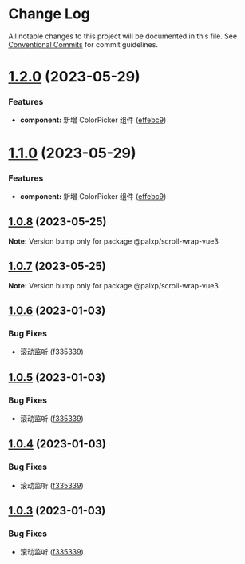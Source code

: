 # Change Log

All notable changes to this project will be documented in this file.
See [Conventional Commits](https://conventionalcommits.org) for commit guidelines.

# [1.2.0](https://github.com/palxiao/front-end-arsenal/compare/@palxp/scroll-wrap-vue3@1.0.8...@palxp/scroll-wrap-vue3@1.2.0) (2023-05-29)


### Features

* **component:** 新增 ColorPicker 组件 ([effebc9](https://github.com/palxiao/front-end-arsenal/commit/effebc9795ce1426f3126c1fe07e58673da5748a))





# [1.1.0](https://github.com/palxiao/front-end-arsenal/compare/@palxp/scroll-wrap-vue3@1.0.8...@palxp/scroll-wrap-vue3@1.1.0) (2023-05-29)


### Features

* **component:** 新增 ColorPicker 组件 ([effebc9](https://github.com/palxiao/front-end-arsenal/commit/effebc9795ce1426f3126c1fe07e58673da5748a))





## [1.0.8](https://github.com/palxiao/front-end-arsenal/compare/@palxp/scroll-wrap-vue3@1.0.7...@palxp/scroll-wrap-vue3@1.0.8) (2023-05-25)

**Note:** Version bump only for package @palxp/scroll-wrap-vue3





## [1.0.7](https://github.com/palxiao/front-end-arsenal/compare/@palxp/scroll-wrap-vue3@1.0.6...@palxp/scroll-wrap-vue3@1.0.7) (2023-05-25)

**Note:** Version bump only for package @palxp/scroll-wrap-vue3





## [1.0.6](https://github.com/palxiao/front-end-arsenal/compare/@palxp/scroll-wrap-vue3@1.0.1...@palxp/scroll-wrap-vue3@1.0.6) (2023-01-03)


### Bug Fixes

* 滚动监听 ([f335339](https://github.com/palxiao/front-end-arsenal/commit/f335339441aec3d92e8fca9a759be46dbbab30d2))





## [1.0.5](https://github.com/palxiao/front-end-arsenal/compare/@palxp/scroll-wrap-vue3@1.0.1...@palxp/scroll-wrap-vue3@1.0.5) (2023-01-03)


### Bug Fixes

* 滚动监听 ([f335339](https://github.com/palxiao/front-end-arsenal/commit/f335339441aec3d92e8fca9a759be46dbbab30d2))





## [1.0.4](https://github.com/palxiao/front-end-arsenal/compare/@palxp/scroll-wrap-vue3@1.0.1...@palxp/scroll-wrap-vue3@1.0.4) (2023-01-03)


### Bug Fixes

* 滚动监听 ([f335339](https://github.com/palxiao/front-end-arsenal/commit/f335339441aec3d92e8fca9a759be46dbbab30d2))





## [1.0.3](https://github.com/palxiao/front-end-arsenal/compare/@palxp/scroll-wrap-vue3@1.0.1...@palxp/scroll-wrap-vue3@1.0.3) (2023-01-03)


### Bug Fixes

* 滚动监听 ([f335339](https://github.com/palxiao/front-end-arsenal/commit/f335339441aec3d92e8fca9a759be46dbbab30d2))
